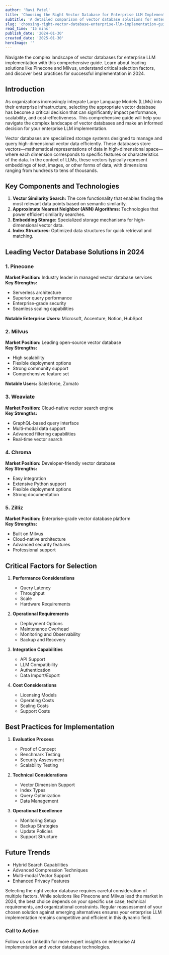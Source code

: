 ```yaml
---
author: 'Ravi Patel'
title: 'Choosing the Right Vector Database for Enterprise LLM Implementation: A Comprehensive Guide for 2024'
subtitle: 'A detailed comparison of vector database solutions for enterprise LLM deployments'
slug: 'choosing-right-vector-database-enterprise-llm-implementation-guide-2024'
read_time: '15 mins'
publish_date: '2024-01-30'
created_date: '2025-01-30'
heroImage: ''
---
```


Navigate the complex landscape of vector databases for enterprise LLM implementation with this comprehensive guide. Learn about leading solutions like Pinecone and Milvus, understand critical selection factors, and discover best practices for successful implementation in 2024.

## Introduction

As organizations increasingly integrate Large Language Models (LLMs) into their enterprise infrastructure, selecting the appropriate vector database has become a critical decision that can significantly impact performance, scalability, and cost-effectiveness. This comprehensive guide will help you navigate the complex landscape of vector databases and make an informed decision for your enterprise LLM implementation.

Vector databases are specialized storage systems designed to manage and query high-dimensional vector data efficiently. These databases store vectors—mathematical representations of data in high-dimensional space—where each dimension corresponds to specific features or characteristics of the data. In the context of LLMs, these vectors typically represent embeddings of text, images, or other forms of data, with dimensions ranging from hundreds to tens of thousands.

## Key Components and Technologies

1. **Vector Similarity Search:** The core functionality that enables finding the most relevant data points based on semantic similarity.
2. **Approximate Nearest Neighbor (ANN) Algorithms:** Technologies that power efficient similarity searches.
3. **Embedding Storage:** Specialized storage mechanisms for high-dimensional vector data.
4. **Index Structures:** Optimized data structures for quick retrieval and matching.

## Leading Vector Database Solutions in 2024

### 1. Pinecone

**Market Position:** Industry leader in managed vector database services  
**Key Strengths:**
- Serverless architecture
- Superior query performance
- Enterprise-grade security
- Seamless scaling capabilities

**Notable Enterprise Users:** Microsoft, Accenture, Notion, HubSpot

### 2. Milvus

**Market Position:** Leading open-source vector database  
**Key Strengths:**
- High scalability
- Flexible deployment options
- Strong community support
- Comprehensive feature set

**Notable Users:** Salesforce, Zomato

### 3. Weaviate

**Market Position:** Cloud-native vector search engine  
**Key Strengths:**
- GraphQL-based query interface
- Multi-modal data support
- Advanced filtering capabilities
- Real-time vector search

### 4. Chroma

**Market Position:** Developer-friendly vector database  
**Key Strengths:**
- Easy integration
- Extensive Python support
- Flexible deployment options
- Strong documentation

### 5. Zilliz

**Market Position:** Enterprise-grade vector database platform  
**Key Strengths:**
- Built on Milvus
- Cloud-native architecture
- Advanced security features
- Professional support

## Critical Factors for Selection

1. **Performance Considerations**
   - Query Latency
   - Throughput
   - Scale
   - Hardware Requirements

2. **Operational Requirements**
   - Deployment Options
   - Maintenance Overhead
   - Monitoring and Observability
   - Backup and Recovery

3. **Integration Capabilities**
   - API Support
   - LLM Compatibility
   - Authentication
   - Data Import/Export

4. **Cost Considerations**
   - Licensing Models
   - Operating Costs
   - Scaling Costs
   - Support Costs

## Best Practices for Implementation

1. **Evaluation Process**
   - Proof of Concept
   - Benchmark Testing
   - Security Assessment
   - Scalability Testing

2. **Technical Considerations**
   - Vector Dimension Support
   - Index Types
   - Query Optimization
   - Data Management

3. **Operational Excellence**
   - Monitoring Setup
   - Backup Strategies
   - Update Policies
   - Support Structure

## Future Trends

- Hybrid Search Capabilities
- Advanced Compression Techniques
- Multi-modal Vector Support
- Enhanced Privacy Features

Selecting the right vector database requires careful consideration of multiple factors. While solutions like Pinecone and Milvus lead the market in 2024, the best choice depends on your specific use case, technical requirements, and organizational constraints. Regular reassessment of your chosen solution against emerging alternatives ensures your enterprise LLM implementation remains competitive and efficient in this dynamic field.

### Call to Action

Follow us on LinkedIn for more expert insights on enterprise AI implementation and vector database technologies.